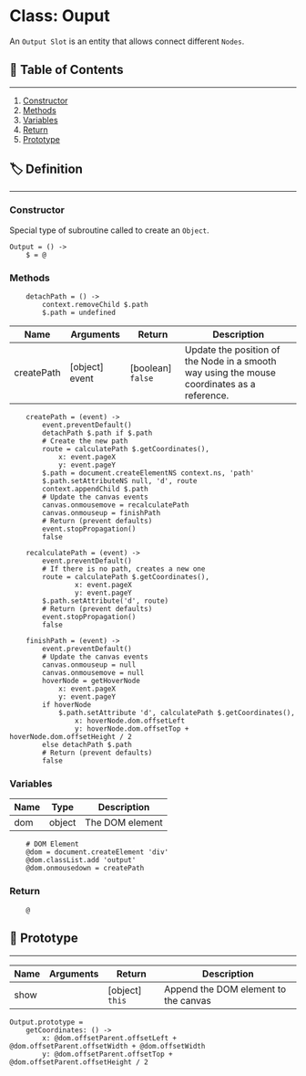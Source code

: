 # Class: Ouput

An `Output Slot` is an entity that allows connect different `Nodes`.

## 📜 Table of Contents
---
1. [Constructor](#Constructor)
2. [Methods](#Methods)
3. [Variables](#Variables)
4. [Return](#Return)
5. [Prototype](#Prototype)

## 🏷️ Definition
---

### Constructor

Special type of subroutine called to create an `Object`.

    Output = () ->
        $ = @

### Methods

        detachPath = () ->
            context.removeChild $.path
            $.path = undefined

| Name | Arguments | Return | Description |
| --- | --- | --- | --- |
| createPath | [object] event | [boolean] `false` | Update the position of the Node in a smooth way using the mouse coordinates as a reference. |

        createPath = (event) ->
            event.preventDefault()
            detachPath $.path if $.path
            # Create the new path
            route = calculatePath $.getCoordinates(),
                x: event.pageX
                y: event.pageY
            $.path = document.createElementNS context.ns, 'path'
            $.path.setAttributeNS null, 'd', route
            context.appendChild $.path
            # Update the canvas events
            canvas.onmousemove = recalculatePath
            canvas.onmouseup = finishPath
            # Return (prevent defaults)
            event.stopPropagation()
            false

        recalculatePath = (event) ->
            event.preventDefault()
            # If there is no path, creates a new one
            route = calculatePath $.getCoordinates(),
                    x: event.pageX
                    y: event.pageY
            $.path.setAttribute('d', route)
            # Return (prevent defaults)
            event.stopPropagation()
            false

        finishPath = (event) ->
            event.preventDefault()
            # Update the canvas events
            canvas.onmouseup = null
            canvas.onmousemove = null
            hoverNode = getHoverNode
                x: event.pageX
                y: event.pageY
            if hoverNode
                $.path.setAttribute 'd', calculatePath $.getCoordinates(),
                    x: hoverNode.dom.offsetLeft
                    y: hoverNode.dom.offsetTop + hoverNode.dom.offsetHeight / 2
            else detachPath $.path
            # Return (prevent defaults)
            false
### Variables

| Name | Type | Description |
| --- | --- | --- |
| dom | object | The DOM element |

        # DOM Element
        @dom = document.createElement 'div'
        @dom.classList.add 'output'
        @dom.onmousedown = createPath

### Return

        @

## 🤖 Prototype
---

| Name | Arguments | Return | Description |
| --- | --- | --- | --- |
| show | | [object] `this` | Append the DOM element to the canvas |

    Output.prototype =
        getCoordinates: () ->
            x: @dom.offsetParent.offsetLeft + @dom.offsetParent.offsetWidth + @dom.offsetWidth
            y: @dom.offsetParent.offsetTop + @dom.offsetParent.offsetHeight / 2